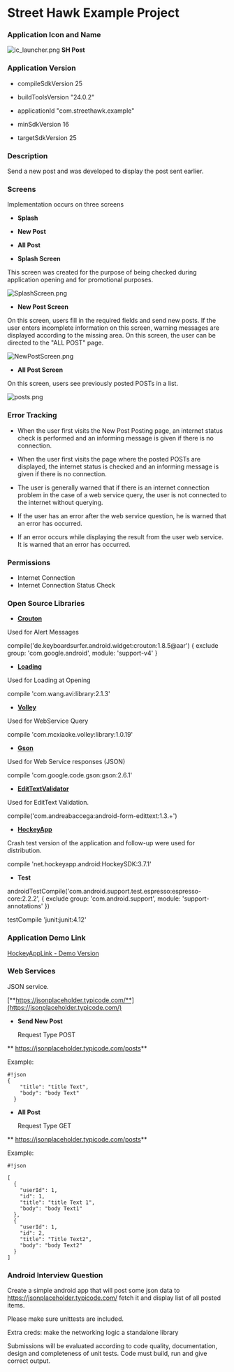 # Street Hawk Example Project #

### Application Icon and Name  ###

![ic_launcher.png](https://bitbucket.org/repo/4xpday/images/681013801-ic_launcher.png) **SH Post**

### Application Version ###

* compileSdkVersion 25

* buildToolsVersion "24.0.2"
* applicationId "com.streethawk.example"

* minSdkVersion 16

* targetSdkVersion 25


### Description ###

Send a new post and was developed to display the post sent earlier.

### Screens ###

Implementation occurs on three screens

* **Splash**
* **New Post**
* **All Post**

* **Splash Screen**

This screen was created for the purpose of being checked during application opening and for promotional purposes.

![SplashScreen.png](https://bitbucket.org/repo/4xpday/images/2450788905-SplashScreen.png)


* **New Post Screen**

On this screen, users fill in the required fields and send new posts. If the user enters incomplete information on this screen, warning messages are displayed according to the missing area.
On this screen, the user can be directed to the "ALL POST" page.


![NewPostScreen.png](https://bitbucket.org/repo/4xpday/images/896725399-NewPostScreen.png)

* **All Post Screen**

On this screen, users see previously posted POSTs in a list.

![posts.png](https://bitbucket.org/repo/4xpday/images/3453888552-posts.png)
### Error Tracking ###

* When the user first visits the New Post Posting page, an internet status check is performed and an informing message is given if there is no connection.

* When the user first visits the page where the posted POSTs are displayed, the internet status is checked and an informing message is given if there is no connection.

* The user is generally warned that if there is an internet connection problem in the case of a web service query, the user is not connected to the internet without querying.

* If the user has an error after the web service question, he is warned that an error has occurred.

* If an error occurs while displaying the result from the user web service.
It is warned that an error has occurred.

### Permissions ###

* Internet Connection
* Internet Connection Status Check

### Open Source Libraries  ###

* **[Crouton](https://github.com/keyboardsurfer/Crouton)**

Used for Alert Messages

compile('de.keyboardsurfer.android.widget:crouton:1.8.5@aar') {
    exclude group: 'com.google.android', module: 'support-v4'
}

* **[Loading](https://github.com/81813780/AVLoadingIndicatorView)**

Used for Loading at Opening

compile 'com.wang.avi:library:2.1.3'

* **[Volley](https://github.com/mcxiaoke/android-volley)**

Used for WebService Query

compile 'com.mcxiaoke.volley:library:1.0.19'

* **[Gson](https://github.com/google/gson)**

Used for Web Service responses (JSON)

compile 'com.google.code.gson:gson:2.6.1'

* **[EditTextValidator](https://github.com/vekexasia/android-edittext-validator)**

Used for EditText Validation.

compile('com.andreabaccega:android-form-edittext:1.3.+')

* **[HockeyApp](https://hockeyapp.net)**

Crash test version of the application and follow-up were used for distribution.
 
compile 'net.hockeyapp.android:HockeySDK:3.7.1'

* **Test** 

androidTestCompile('com.android.support.test.espresso:espresso-core:2.2.2', {
    exclude group: 'com.android.support', module: 'support-annotations'
})


testCompile 'junit:junit:4.12'

### Application Demo Link ###

[HockeyAppLink - Demo Version
](https://rink.hockeyapp.net/apps/e1b1aa793e7241488c2d586d8e4778f0/)

### Web Services ###

JSON service.

[**https://jsonplaceholder.typicode.com/**](https://jsonplaceholder.typicode.com/)

 * **Send New Post**  
  
   Request Type POST

  ** https://jsonplaceholder.typicode.com/posts**

Example:

```
#!json
{
    "title": "title Text",
    "body": "body Text"
  }
```





 * **All Post** 

   Request Type GET

  ** https://jsonplaceholder.typicode.com/posts**

Example:


```
#!json

[
  {
    "userId": 1,
    "id": 1,
    "title": "title Text 1",
    "body": "body Text1"
  },
  {
    "userId": 1,
    "id": 2,
    "title": "Title Text2",
    "body": "body Text2"
  }
]
```



###  Android Interview Question  ### 
Create a simple android app that will post some json data to https://jsonplaceholder.typicode.com/ fetch it and display list of all posted items.

Please make sure unittests are included.

Extra creds: make the networking logic a standalone library

Submissions will be evaluated according to code quality, documentation, design and completeness of unit tests. Code must build, run and give correct output.